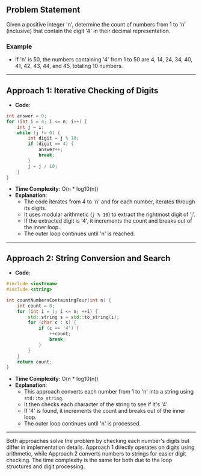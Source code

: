 


## Problem Statement
Given a positive integer 'n', determine the count of numbers from 1 to 'n' (inclusive) that contain the digit '4' in their decimal representation.

### Example
- If 'n' is 50, the numbers containing '4' from 1 to 50 are 4, 14, 24, 34, 40, 41, 42, 43, 44, and 45, totaling 10 numbers.

---

## Approach 1: Iterative Checking of Digits
- **Code**:
```cpp
int answer = 0;
for (int i = 4; i <= n; i++) {
    int j = i;
    while (j != 0) {
        int digit = j % 10;
        if (digit == 4) {
            answer++;
            break;
        }
        j = j / 10;
    }
}
```
- **Time Complexity**: O(n * log10(n))
- **Explanation**:
  - The code iterates from 4 to 'n' and for each number, iterates through its digits.
  - It uses modular arithmetic (`j % 10`) to extract the rightmost digit of 'j'.
  - If the extracted digit is '4', it increments the count and breaks out of the inner loop.
  - The outer loop continues until 'n' is reached.

---

## Approach 2: String Conversion and Search
- **Code**:
```cpp
#include <iostream>
#include <string>

int countNumbersContainingFour(int n) {
    int count = 0;
    for (int i = 1; i <= n; ++i) {
        std::string s = std::to_string(i);
        for (char c : s) {
            if (c == '4') {
                ++count;
                break;
            }
        }
    }
    return count;
}
```
- **Time Complexity**: O(n * log10(n))
- **Explanation**:
  - This approach converts each number from 1 to 'n' into a string using `std::to_string`.
  - It then checks each character of the string to see if it's '4'.
  - If '4' is found, it increments the count and breaks out of the inner loop.
  - The outer loop continues until 'n' is processed.

---

Both approaches solve the problem by checking each number's digits but differ in implementation details. Approach 1 directly operates on digits using arithmetic, while Approach 2 converts numbers to strings for easier digit checking. The time complexity is the same for both due to the loop structures and digit processing.
